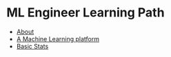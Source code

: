 <link rel='stylesheet' href='assets/css/main.css'/>

# ML Engineer Learning Path

* [About](about.md)
* [A Machine Learning platform](ml-platform.md)
* [Basic Stats](stats-basic.md)

